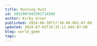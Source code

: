 ```yaml
---
title: Running Rust
id: 5052907483501714588
author: Kirby Urner
published: 2018-06-30T17:38:00.001-07:00
updated: 2018-07-02T10:35:11.845-07:00
blog: world_game
tags: 
---
```


